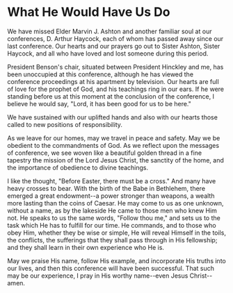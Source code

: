 # What He Would Have Us Do

We have missed Elder Marvin J. Ashton and another familiar soul at our
conferences, D. Arthur Haycock, each of whom has passed away since our last
conference. Our hearts and our prayers go out to Sister Ashton, Sister
Haycock, and all who have loved and lost someone during this period.

President Benson's chair, situated between President Hinckley and me, has been
unoccupied at this conference, although he has viewed the conference
proceedings at his apartment by television. Our hearts are full of love for
the prophet of God, and his teachings ring in our ears. If he were standing
before us at this moment at the conclusion of the conference, I believe he
would say, "Lord, it has been good for us to be here."

We have sustained with our uplifted hands and also with our hearts those
called to new positions of responsibility.

As we leave for our homes, may we travel in peace and safety. May we be
obedient to the commandments of God. As we reflect upon the messages of
conference, we see woven like a beautiful golden thread in a fine tapestry the
mission of the Lord Jesus Christ, the sanctity of the home, and the importance
of obedience to divine teachings.

I like the thought, "Before Easter, there must be a cross." And many have
heavy crosses to bear. With the birth of the Babe in Bethlehem, there emerged
a great endowment--a power stronger than weapons, a wealth more lasting than
the coins of Caesar. He may come to us as one unknown, without a name, as by
the lakeside He came to those men who knew Him not. He speaks to us the same
words, "Follow thou me," and sets us to the task which He has to fulfill for
our time. He commands, and to those who obey Him, whether they be wise or
simple, He will reveal Himself in the toils, the conflicts, the sufferings
that they shall pass through in His fellowship; and they shall learn in their
own experience who He is.

May we praise His name, follow His example, and incorporate His truths into
our lives, and then this conference will have been successful. That such may
be our experience, I pray in His worthy name--even Jesus Christ--amen.

